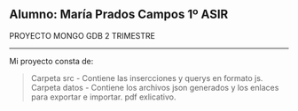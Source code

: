 Alumno: María Prados Campos
1º ASIR
------------------------------------------

PROYECTO MONGO GDB 2 TRIMESTRE

------------------------------------------

Mi proyecto consta de:
 > Carpeta src - Contiene las insercciones y querys en formato js.
 > Carpeta datos - Contiene los archivos json generados y los enlaces para exportar e importar.
 > pdf exlicativo.

